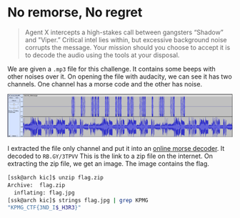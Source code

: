 # No remorse, No regret

> Agent X intercepts a high-stakes call between gangsters “Shadow” and "Viper.” Critical intel lies within, but excessive background noise corrupts the message. Your mission should you choose to accept it is to decode the audio using the tools at your disposal.  

We are given a `.mp3` file for this challenge. It contains some beeps with other noises over it. On opening the file with audacity, we can see it has two channels. One channel has a morse code and the other has noise.

![mp3 file](https://github.com/shashankk90/Writeups/blob/master/KPMG/files/images/No%20remorse,%20No%20regret.png)

I extracted the file only channel and put it into an [online morse decoder](https://morsecode.world/international/decoder/audio-decoder-adaptive.html). It decoded to `RB.GY/3TPVV`
This is the link to a zip file on the internet. On extracting the zip file, we get an image. The image contains the flag.

```sh
[ssk@arch kic]$ unzip flag.zip 
Archive:  flag.zip
  inflating: flag.jpg                
[ssk@arch kic]$ strings flag.jpg | grep KPMG
"KPMG_CTF{3ND_I$_H3R3}" 
```